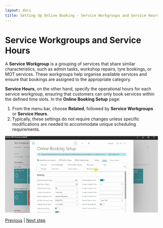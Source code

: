 ```yaml
---
layout: docs
title: Setting Up Online Booking - Service Workgroups and Service Hours
---
```


# Service Workgroups and Service Hours
A **Service Workgroup** is a grouping of services that share similar characteristics, such as admin tasks, workshop repairs, tyre bookings, or MOT services. These workgroups help organise available services and ensure that bookings are assigned to the appropriate category. <br>

**Service Hours**, on the other hand, specify the operational hours for each service workgroup, ensuring that customers can only book services within the defined time slots.
In the **Online Booking Setup** page:
1. From the menu bar, choose **Related**, followed by **Service Workgroups** or **Service Hours**.
2. Typically, these settings do not require changes unless specific modifications are needed to accommodate unique scheduling requirements.

![](media/garagehive-onlinebooking-service-workgroups-and-service-hours1.gif)


[Previous](/docs/garagehive-onlinebooking-time-grids.html) | [Next step](/docs/garagehive-onlinebooking-resources.html)